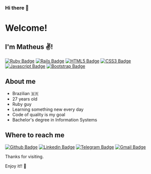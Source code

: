 ### Hi there 👋
 
# Welcome!
 
## I'm Matheus :v:!
[![Ruby Badge](https://img.shields.io/badge/Ruby-%23CC342D.svg?style=flat-square&logo=ruby&logoColor=white)](#)
[![Rails Badge](https://img.shields.io/badge/Rails%20-%23CC0000.svg?&style=flat-square&logo=ruby-on-rails&logoColor=white)](#)
[![HTML5 Badge](https://img.shields.io/badge/HTML5%20-%23E34F26.svg?&style=flat-square&logo=html5&logoColor=white)](#)
[![CSS3 Badge](https://img.shields.io/badge/CSS3%20-%231572B6.svg?&style=flat-square&logo=css3&logoColor=white)](#)
[![Javascript Badge](https://img.shields.io/badge/Javascript-yellow.svg?&style=flat-square&logo=javascript&logoColor=white)](#)
[![Bootstrap Badge](https://img.shields.io/badge/Bootstrap%20-%23563D7C.svg?&style=flat-square&logo=bootstrap&logoColor=white)](#)

## About me
 * Brazilian :brazil:
 * 27 years old
 * Ruby guy
 * Learning something new every day
 * Code of quality is my goal
 * Bachelor's degree in Information Systems

## Where to reach me
[![Github Badge](https://img.shields.io/badge/-Github-000?style=flat-square&logo=Github&logoColor=white&link=https://github.com/matheusma37)](https://github.com/matheusma37)
[![Linkedin Badge](https://img.shields.io/badge/-LinkedIn-blue?style=flat-square&logo=Linkedin&logoColor=white&link=https://www.linkedin.com/in/matheusma37/)](https://www.linkedin.com/in/matheusma37/)
[![Telegram Badge](https://img.shields.io/badge/-Telegram-blue?style=flat-square&logo=Telegram&logoColor=white&link=https://t.me/matheusma37)](https://t.me/matheusma37)
[![Gmail Badge](https://img.shields.io/badge/-Gmail-c14438?style=flat-square&logo=Gmail&logoColor=white&link=mailto:seu_email)](mailto:mtsma37@gmail.com)

Thanks for visiting.

Enjoy it!! :metal:
